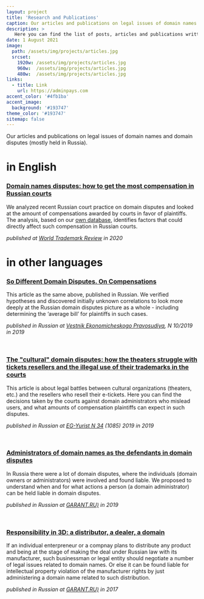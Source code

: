 ```yaml
---
layout: project
title: 'Research and Publications'
caption: Our articles and publications on legal issues of domain names and domain disputes (mostly held in Russia).
description: >
   Here you can find the list of posts, articles and publications written by our legal counsels. 
date: 1 August 2021
image: 
  path: /assets/img/projects/articles.jpg
  srcset: 
    1920w: /assets/img/projects/articles.jpg
    960w:  /assets/img/projects/articles.jpg
    480w:  /assets/img/projects/articles.jpg
links:
  - title: Link
    url: https://adminpays.com
accent_color: '#4fb1ba'
accent_image:
  background: '#193747'
theme_color: '#193747'
sitemap: false
---
```


Our articles and publications on legal issues of domain names and domain disputes (mostly held in Russia).

# in English

### [**Domain names disputes: how to get the most compensation in Russian courts**](http://dorotenko.pro/domain-disputes-in-russia-wtr/) 

We analyzed recent Russian court practice on domain disputes and looked at the amount of compensations awarded by courts in favor of plaintiffs. The analysis, based on our [own database](/projects/databases.md), identifies factors that could directly affect such compensation in Russian courts. <br/>

*published at [World Trademark Review](https://www.worldtrademarkreview.com/brand-management/domain-name-disputes-in-russia-how-get-most-compensation-in-court) in 2020* <br/> 

# in other languages

### [**So Different Domain Disputes. On Compensations**](http://dorotenko.pro/ru/publication-domain-disputes-on-compensation/)

This article as the same above, published in Russian. We verified hypotheses and discovered initially unknown correlations to look more deeply at the Russian domain disputes picture as a whole - including determining the ‘average bill’ for plaintiffs in such cases. <br/>

*published in Russian at [Vestnik Ekonomicheskogo Pravosudiya](https://igzakon.ru/magazine535), N 10/2019 in 2019*

<br/>

### [**The "cultural" domain disputes: how the theaters struggle with tickets resellers and the illegal use of their trademarks in the courts**](http://dorotenko.pro/ru/domain-disputes-theatres/)

This article is about legal battles between cultural organizations (theaters, etc.) and the resellers who resell their e-tickets. Here you can find the decisions taken by the courts against domain administrators who mislead users, and what amounts of compensation plaintiffs can expect in such disputes. <br/>

*published in Russian at [EG-Yurist N 34](https://www.eg-online.ru/article/405291/) (1085) 2019 in 2019*

<br/>

### [Administrators of domain names as the defendants in domain disputes](http://dorotenko.pro/ru/domain-admin-liability/)
In Russia there were a lot of domain disputes, where the individuals (domain owners or administrators) were involved and found liable. We proposed to understand when and for what actions a person (a domain administrator) can be held liable in domain disputes. <br/>

*published in Russian at [GARANT.RU)](https://www.garant.ru/ia/opinion/author/dorotenko/1275783/) in 2019*

<br/>

### [Responsibility in 3D: a distributor, a dealer, a domain](http://dorotenko.pro/ru/dealers-and-domains/) 

If an individual enterpreneur or a compnay plans to distribute any product and being at the stage of making the deal under Russian law with its manufacturer, such businessman or legal entity should negotiate a number of legal issues related to domain names. Or else it can be found liable for intellectual property violation of the manufacturer rights by just administering a domain name related to such distribution.

*published in Russian at [GARANT.RU)](http://www.garant.ru/ia/opinion/author/dorotenko/1105770/) in 2017*
